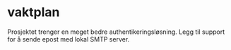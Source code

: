 # vaktplan

Prosjektet trenger en meget bedre authentikeringsløsning.
Legg til support for å sende epost med lokal SMTP server.
